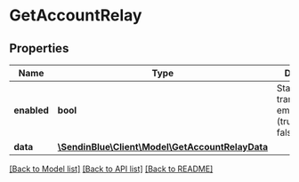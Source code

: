 # GetAccountRelay

## Properties
Name | Type | Description | Notes
------------ | ------------- | ------------- | -------------
**enabled** | **bool** | Status of your transactional email Account (true&#x3D;Enabled, false&#x3D;Disabled) | 
**data** | [**\SendinBlue\Client\Model\GetAccountRelayData**](GetAccountRelayData.md) |  | 

[[Back to Model list]](../../README.md#documentation-for-models) [[Back to API list]](../../README.md#documentation-for-api-endpoints) [[Back to README]](../../README.md)


